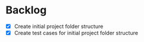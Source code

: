 # Backlog

- [x] Create initial project folder structure
- [x] Create test cases for initial project folder structure